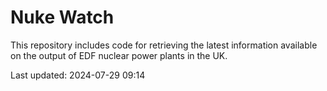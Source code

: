 # Nuke Watch

This repository includes code for retrieving the latest information available on the output of EDF nuclear power plants in the UK.

Last updated: 2024-07-29 09:14